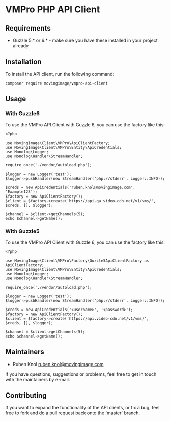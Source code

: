 # VMPro PHP API Client

## Requirements

* Guzzle 5.* or 6.* - make sure you have these installed in your project already

## Installation

To install the API client, run the following command:

```
composer require movingimage/vmpro-api-client
```

## Usage

### With Guzzle6

To use the VMPro API Client with Guzzle 6, you can use the factory like this:

```
<?php

use MovingImage\Client\VMPro\ApiClientFactory;
use MovingImage\Client\VMPro\Entity\ApiCredentials;
use Monolog\Logger;
use Monolog\Handler\StreamHandler;

require_once('./vendor/autoload.php');

$logger = new Logger('test');
$logger->pushHandler(new StreamHandler('php://stderr', Logger::INFO));

$creds = new ApiCredentials('ruben.knol@movingimage.com', 'Example123');
$factory = new ApiClientFactory();
$client = $factory->create('https://api-qa.video-cdn.net/v1/vms/', $creds, [], $logger);

$channel = $client->getChannels(5);
echo $channel->getName();
```

### With Guzzle5

To use the VMPro API Client with Guzzle 6, you can use the factory like this:

```
<?php

use MovingImage\Client\VMPro\Factory\Guzzle5ApiClientFactory as ApiClientFactory;
use MovingImage\Client\VMPro\Entity\ApiCredentials;
use Monolog\Logger;
use Monolog\Handler\StreamHandler;

require_once('./vendor/autoload.php');

$logger = new Logger('test');
$logger->pushHandler(new StreamHandler('php://stderr', Logger::INFO));

$creds = new ApiCredentials('<username>', '<password>');
$factory = new ApiClientFactory();
$client = $factory->create('https://api.video-cdn.net/v1/vms/', $creds, [], $logger);

$channel = $client->getChannels(5);
echo $channel->getName();
```

## Maintainers

* Ruben Knol <ruben.knol@movingimage.com>

If you have questions, suggestions or problems, feel free to get in touch with the maintainers by e-mail.

## Contributing

If you want to expand the functionality of the API clients, or fix a bug, feel free to fork and do a pull request back onto the 'master' branch.